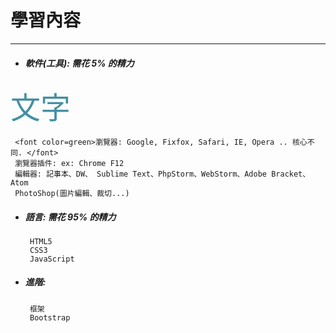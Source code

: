 # 學習內容

---

* ##### 軟件\(工具\): 需花 5% 的精力

<font color="#4590a3" size = "60px">文字</font>

  ```
   <font color=green>瀏覽器: Google, Fixfox, Safari, IE, Opera .. 核心不同. </font>
   瀏覽器插件: ex: Chrome F12
   編輯器: 記事本、DW、 Sublime Text、PhpStorm、WebStorm、Adobe Bracket、Atom
   PhotoShop(圖片編輯、裁切...)
  ```

* ##### 語言: 需花 95% 的精力

  ```
   HTML5
   CSS3
   JavaScript
  ```

* ##### 進階:

  ```
   框架
   Bootstrap
  ```


